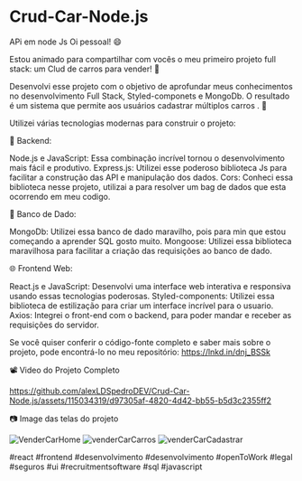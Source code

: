 # Crud-Car-Node.js
APi em node Js
Oi pessoal! 😄

Estou animado para compartilhar com vocês o meu primeiro projeto full stack: um Clud de carros para vender! 🚗

Desenvolvi esse projeto com o objetivo de aprofundar meus conhecimentos no desenvolvimento Full Stack, Styled-componets e MongoDb. O resultado é um sistema que permite aos usuários cadastrar múltiplos carros . 🚀

Utilizei várias tecnologias modernas para construir o projeto:



🔧 Backend:

Node.js e JavaScript: Essa combinação incrível tornou o desenvolvimento mais fácil e produtivo.
Express.js: Utilizei esse poderoso biblioteca Js para facilitar a construção das API e manipulação dos dados.
Cors: Conheci essa biblioteca nesse projeto, utilizai a para resolver um bag de dados que esta ocorrendo em meu codigo.

🏦 Banco de Dado:

MongoDb: Utilizei essa banco de dado maravilho, pois para min que estou começando a aprender SQL gosto muito.
Mongoose: Utilizei essa biblioteca maravilhosa para facilitar a criação das requisições ao banco de dado.

🌐 Frontend Web:

React.js e JavaScript: Desenvolvi uma interface web interativa e responsiva usando essas tecnologias poderosas.
Styled-components: Utilizei essa biblioteca de estilização para criar um interface incrível para o usuario.
Axios: Integrei o front-end com o backend, para poder mandar e receber as requisições do servidor.


Se você quiser conferir o código-fonte completo e saber mais sobre o projeto, pode encontrá-lo no meu repositório: https://lnkd.in/dnj_BSSk

📽 Video do Projeto Completo

https://github.com/alexLDSpedroDEV/Crud-Car-Node.js/assets/115034319/d97305af-4820-4d42-bb55-b5d3c2355ff2


📷 Image das  telas do projeto

![VenderCarHome](https://github.com/alexLDSpedroDEV/Crud-Car-Node.js/assets/115034319/d9bd6093-e48e-43ef-b97a-323cd3427c8a)
![venderCarCarros](https://github.com/alexLDSpedroDEV/Crud-Car-Node.js/assets/115034319/fcf039c9-f210-4c11-8c76-d51de69c4a99)
![venderCarCadastrar](https://github.com/alexLDSpedroDEV/Crud-Car-Node.js/assets/115034319/d47280b1-9438-47d4-8337-9872e5e254f4)

#react 
#frontend
#desenvolvimento 
#desenvolvimento 
#openToWork
#legal  
#seguros #ui 
#recruitmentsoftware 
#sql
#javascript
